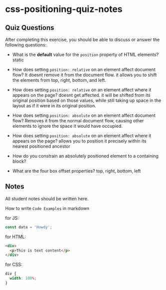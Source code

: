 # css-positioning-quiz-notes

## Quiz Questions

After completing this exercise, you should be able to discuss or answer the following questions:

- What is the **default** value for the `position` property of HTML elements?
  static

- How does setting `position: relative` on an element affect document flow?
  It doesnt remove it from the document flow. it allows you to shift the elements from top, right, bottom, and left.

- How does setting `position: relative` on an element affect where it appears on the page?
  doesnt get affected. it will be shifted from its original position based on those values, while still taking up space in the layout as if it were in its original position.

- How does setting `position: absolute` on an element affect document flow?
  Removes it from the normal document flow, causing other elements to ignore the space it would have occupied.

- How does setting `position: absolute` on an element affect where it appears on the page?
  allows you to position it precisely within its nearest positioned ancestor

- How do you constrain an absolutely positioned element to a containing block?

- What are the four box offset properties?
  top, right, bottom, left

## Notes

All student notes should be written here.

How to write `Code Examples` in markdown

for JS:

```javascript
const data = 'Howdy';
```

for HTML:

```html
<div>
  <p>This is text content</p>
</div>
```

for CSS:

```css
div {
  width: 100%;
}
```

